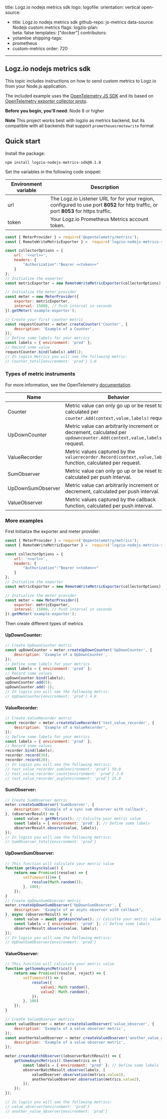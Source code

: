 title: Logz.io nodejs metrics sdk
logo:
  logofile: 
  orientation: vertical
open-source:
  - title: Logz.io nodejs metrics sdk
    github-repo: js-metrics
data-source: Nodejs custom metrics
flags:
  logzio-plan:  
  beta: false
templates: ["docker"]
contributors:
  - yotamloe
shipping-tags:  
  - prometheus
  - custom-metrics
order: 720
---

## Logz.io nodejs metrics sdk
This topic includes instructions on how to send custom metrics to Logz.io from your Node.js application.

The included example uses the [OpenTelemetry JS SDK](https://github.com/open-telemetry/opentelemetry-js) and its based on [OpenTelemetry exporter collector proto](https://github.com/open-telemetry/opentelemetry-js/tree/main/packages/opentelemetry-exporter-collector-proto).

**Before you begin, you'll need**:
Node 8 or higher


**Note** This project works best with logzio as metrics backend, but its compatible with all backends that support `prometheuesrmotewrite` format

## Quick start

Install the package:

```
npm install logzio-nodejs-metrics-sdk@0.1.0
```

Set the variables in the following code snippet:

|Environment variable|Description|
|---|---|
|url|  The Logz.io Listener URL for for your region, configured to use port **8052** for http traffic, or port **8053** for https traffic. |
|token| Your Logz.io Prometheus Metrics account token.  |
```js
const { MeterProvider } = require('@opentelemetry/metrics');
const { RemoteWriteMetricExporter } =  require('logzio-nodejs-metrics-sdk');

const collectorOptions = {
    url: '<<url>>',
    headers: {
        "Authorization":"Bearer <<token>>"
    }
};
// Initialize the exporter
const metricExporter = new RemoteWriteMetricExporter(collectorOptions);

// Initialize the meter provider
const meter = new MeterProvider({
    exporter: metricExporter,
    interval: 15000, // Push interval in seconds
}).getMeter('example-exporter');

// Create your first counter metric
const requestCounter = meter.createCounter('Counter', {
    description: 'Example of a Counter', 
});
// Define some labels for your metrics
const labels = { environment: 'prod' };
// Record some value
requestCounter.bind(labels).add(1);
// In logzio Metrics you will see the following metric:
// Counter_total{environment: 'prod'} 1.0
```

### Types of metric instruments
For more information, see the OpenTelemetry [documentation](https://github.com/open-telemetry/opentelemetry-specification/blob/main/specification/metrics/api.md).

| Name | Behavior |
| ---- | ---------- |
| Counter           | Metric value can only go up or be reset to 0, calculated per `counter.Add(context,value,labels)` request. |
| UpDownCounter     | Metric value can arbitrarily increment or decrement, calculated per `updowncounter.Add(context,value,labels)` request. |
| ValueRecorder     | Metric values captured by the `valuerecorder.Record(context,value,labels)` function, calculated per request. |
| SumObserver       | Metric value can only go up or be reset to 0, calculated per push interval.|
| UpDownSumObserver | Metric value can arbitrarily increment or decrement, calculated per push interval.|
| ValueObserver     | Metric values captured by the callback function, calculated per push interval.|

### More examples
First Initialize the exporter and meter provider:
```js
const { MeterProvider } = require('@opentelemetry/metrics');
const { RemoteWriteMetricExporter } =  require('logzio-nodejs-metrics-sdk');

const collectorOptions = {
    url: '<<url>>',
    headers: {
        "Authorization":"Bearer <<token>>"
    }
};
// Initialize the exporter
const metricExporter = new RemoteWriteMetricExporter(collectorOptions);

// Initialize the meter provider
const meter = new MeterProvider({
    exporter: metricExporter,
    interval: 15000, // Push interval in seconds
}).getMeter('example-exporter');
```
Then create different types of metrics
#### UpDownCounter:
```js
// Create UpDownCounter metric
const upDownCounter = meter.createUpDownCounter('UpDownCounter', {
    description: 'Example of a UpDownCounter',
});
// Define some labels for your metrics
const labels = { environment: 'prod' };
// Record some values
upDownCounter.bind(labels);
upDownCounter.add(5);
upDownCounter.add(-1);
// In logzio you will see the following metric:
// UpDownCounter{environment: 'prod'} 4.0
```

#### ValueRecorder:
```js
// Create ValueRecorder metric
const recorder = meter.createValueRecorder('test_value_recorder', {
    description: 'Example of a ValueRecorder',
});
// Define some labels for your metrics
const labels = { environment: 'prod' };
// Record some values
recorder.bind(labels);
recorder.record(30);
recorder.record(20);
// In logzio you will see the following metrics:
// test_value_recorder_sum{environment: 'prod'} 50.0
// test_value_recorder_count{environment: 'prod'} 2.0
// test_value_recorder_avg{environment: 'prod'} 25.0
```

#### SumObserver:
```js
// Create SumObserver metric
meter.createSumObserver('SumObserver', {
    description: 'Example of a sync sum observer with callback',
}, (observerResult) => {
    const value = getMetrics(); // Calculte your metric value
    const labels = { environment: 'prod' }; // Define some labels
    observerResult.observe(value, labels);
});
// In logzio you will see the following metrics:
// SumObserver_total{environment: 'prod'}
```

#### UpDownSumObserver:
```js
// This function will calculate your metric value
function getAsyncValue() {
    return new Promise((resolve) => {
        setTimeout(()=> {
            resolve(Math.random());
        }, 100);
    });
}
// Create UpDownSumObserver metric
meter.createUpDownSumObserver('UpDownSumObserver', {
    description: 'Example of an async observer with callback',
}, async (observerResult) => {
    const value = await getAsyncValue(); // Calculte your metric value
    const labels = { environment: 'prod' }; // Define some labels
    observerResult.observe(value, labels);
});
// In logzio you will see the following metrics:
// UpDownSumObserver{environment: 'prod'}
```

#### ValueObserver:
```js
// This function will calculate your metric value
function getSomeAsyncMetrics() {
    return new Promise((resolve, reject) => {
        setTimeout(() => {
            resolve({
                value1: Math.random(),
                value2: Math.random(),
            });
        }, 100)
    });
}

// Create ValueObserver metrics
const valueObserver = meter.createValueObserver('value_observer', {
    description: 'Example of a value observer metric',
});
const anotherValueObserver = meter.createValueObserver('another_value_observer', {
    description: 'Example of a value observer metric',
});

meter.createBatchObserver((observerBatchResult) => {
    getSomeAsyncMetrics().then(metrics => {
        const labels = { environment: 'prod' }; // Define some labels
        observerBatchResult.observe(labels, [
            valueObserver.observation(metrics.value1),
            anotherValueObserver.observation(metrics.value2),
        ]);
    });
});

// In logzio you will see the following metrics:
// value_observer{environment: 'prod'}
// another_value_observer{environment: 'prod'}
```

